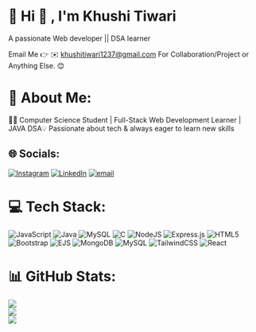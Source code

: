 # 💫 Hi 👋  , I'm Khushi Tiwari
A passionate Web developer || DSA learner 

Email Me 👉 ✉️ khushitiwari1237@gmail.com For Collaboration/Project or Anything Else. 😊

# 💫 About Me:
👩‍💻 Computer Science Student | Full-Stack Web Development Learner | JAVA DSA💡 Passionate about tech & always eager to learn new skills


## 🌐 Socials:
[![Instagram](https://img.shields.io/badge/Instagram-%23E4405F.svg?logo=Instagram&logoColor=white)](https://instagram.com/khushiii0614) [![LinkedIn](https://img.shields.io/badge/LinkedIn-%230077B5.svg?logo=linkedin&logoColor=white)](https://linkedin.com/in/khushi-tiwari-a2485a338) [![email](https://img.shields.io/badge/Email-D14836?logo=gmail&logoColor=white)](mailto:khushitiwari1237@gmail.com) 

# 💻 Tech Stack:
![JavaScript](https://img.shields.io/badge/javascript-%23323330.svg?style=flat&logo=javascript&logoColor=%23F7DF1E) ![Java](https://img.shields.io/badge/java-%23ED8B00.svg?style=flat&logo=openjdk&logoColor=white) ![MySQL](https://img.shields.io/badge/mysql-4479A1.svg?style=flat&logo=mysql&logoColor=white) ![C](https://img.shields.io/badge/c-%2300599C.svg?style=flat&logo=c&logoColor=white) ![NodeJS](https://img.shields.io/badge/node.js-6DA55F?style=flat&logo=node.js&logoColor=white) ![Express.js](https://img.shields.io/badge/express.js-%23404d59.svg?style=flat&logo=express&logoColor=%2361DAFB) ![HTML5](https://img.shields.io/badge/html5-%23E34F26.svg?style=flat&logo=html5&logoColor=white) ![Bootstrap](https://img.shields.io/badge/bootstrap-%238511FA.svg?style=flat&logo=bootstrap&logoColor=white) ![EJS](https://img.shields.io/badge/ejs-%23B4CA65.svg?style=flat&logo=ejs&logoColor=black) ![MongoDB](https://img.shields.io/badge/MongoDB-%234ea94b.svg?style=flat&logo=mongodb&logoColor=white) ![MySQL](https://img.shields.io/badge/mysql-4479A1.svg?style=flat&logo=mysql&logoColor=white) ![TailwindCSS](https://img.shields.io/badge/tailwindcss-%2338B2AC.svg?style=flat&logo=tailwind-css&logoColor=white) ![React](https://img.shields.io/badge/react-%2320232a.svg?style=flat&logo=react&logoColor=%2361DAFB)
# 📊 GitHub Stats:
![](https://github-readme-stats.vercel.app/api?username=Khushitiwari&theme=dark&hide_border=false&include_all_commits=false&count_private=false)<br/>
![](https://nirzak-streak-stats.vercel.app/?user=Khushitiwari&theme=dark&hide_border=false)<br/>
![](https://github-readme-stats.vercel.app/api/top-langs/?username=Khushitiwari&theme=dark&hide_border=false&include_all_commits=false&count_private=false&layout=compact)

<!-- Proudly created with GPRM ( https://gprm.itsvg.in ) -->
